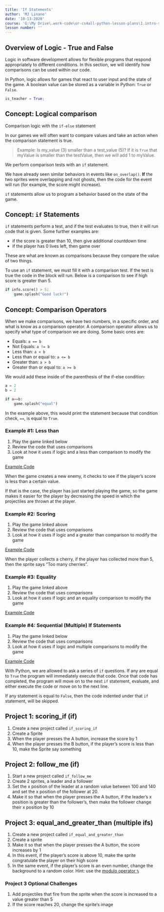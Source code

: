 ```yaml
---
title: 'If Statements'
author: 'MJ Linane'
date: '10-13-2020'
course: 'G:\My Drive\.work-code\or-cs4all-python-lesson-plans\1.intro-sprite-game'
lesson number: ''
---
```


## Overview of Logic - True and False

Logic in software development allows for flexible programs that respond appropriately to different conditions. In this section, we will identify how comparisons can be used within our code.

In Python, logic allows for games that react to user input and the state of the game. A boolean value can be stored as a variable in Python: `True` or `False`.

```python
is_teacher = True;
```

## Concept: Logical comparison

Comparison logic with the `if-else` statement

In our games we will often want to compare values and take an action when the comparison statement is true.

> Example: Is my_value (3) smaller than a test_value (5)? If it is `True` that myValue is smaller than the testValue, then we will add 1 to myValue.

We perform comparison tests with an `if` statement.

We have already seen similar behaviors in events like `on_overlap()`. **If** the two sprites were overlapping and not ghosts, then the code for the event will run (for example, the score might increase).

`if` statements allow us to program a behavior based on the state of the game.

## Concept: `if` Statements

`if` statements perform a test, and if the test evaluates to true, then it will run code that is given. Some further examples are:

* if the score is greater than 10, then give additional countdown time
* if the player has 0 lives left, then game over

These are what are known as comparisons because they compare the value of two things.

To use an `if` statement, we must fill it with a comparison test. If the test is true the code in the block will run. Below is a comparison to see if high score is greater than 5.

```python
if info.score() > 5:
    game.splash("Good luck!")
```

## Concept: Comparison Operators

When we make comparisons, we have two numbers, in a specific order, and what is know as a comparison operator. A comparison operator allows us to specify what type of comparison we are doing. Some basic ones are:

* Equals: `a == b`
* Not Equals: `a != b`
* Less than: `a < b`
* Less than or equal to: `a <= b`
* Greater than: `a > b`
* Greater than or equal to: `a >= b`

We would add these inside of the parenthesis of the if-else condition:

```python
a = 2
b = 2

if a==b:
    game.splash("equal")
```

In the example above, this would print the statement because that condition check, `==`, is equal to `True`.

### Example #1: Less than

1. Play the game linked below
2. Review the code that uses comparisons
3. Look at how it uses if logic and a less than comparison to modify the game

[Example Code](https://arcade.makecode.com/73705-28946-93201-18267)

When the game creates a new enemy, it checks to see if the player’s score is less than a certain value.

If that is the case, the player has just started playing the game, so the game makes it easier for the player by decreasing the speed in which the projectiles are thrown at the player.

### Example #2: Scoring

1. Play the game linked above
2. Review the code that uses comparisons
3. Look at how it uses if logic and a greater than comparison to modify the game

[Example Code](https://arcade.makecode.com/09108-15465-13167-28402)

When the player collects a cherry, if the player has collected more than 5, then the sprite says “Too many cherries”.

### Example #3: Equality

1. Play the game linked above
2. Review the code that uses comparisons
3. Look at how it uses if logic and an equality comparison to modify the game

[Example Code]([https://link](https://makecode.com/_3pgH9LA5kL9b))

### Example #4: Sequential (Multiple) If Statements

1. Play the game linked below
2. Review the code that uses comparisons
3. Look at how it uses if logic and multiple comparisons to modify the game

[Example Code](https://makecode.com/_FhqaRpe6Riau)

With Python, we are allowed to ask a series of `if` questions. If any are equal to `True` the program will immediately execute that code. Once that code has completed, the program will move on to the next `if` statement, evaluate, and either execute the code or move on to the next line.

If any statement is equal to `False`, then the code indented under that `if` statement, will be skipped.

## Project 1: scoring_if (if)

1. Create a new project called `if_scoring_if`
2. Create a Sprite
3. When the player presses the A button, increase the score by 1
4. When the player presses the B button, if the player’s score is less than 10, make the Sprite say something

## Project 2: follow_me (if)

1. Start a new project called `if_follow_me`
2. Create 2 sprites, a leader and a follower
3. Set the x position of the leader at a random value between 100 and 140 and set the x position of the follower at 20.
4. Make it so that when the player presses the A button, if the leader’s x position is greater than the follower’s, then make the follower change their x position by 10

## Project 3: equal_and_greater_than (multiple ifs)

1. Create a new project called `if_equal_and_greater_than`
2. Create a sprite
3. Make it so that when the player presses the A button, the score increases by 1
4. In this event, if the player’s score is above 10, make the sprite congratulate the player on their high score
5. In the same event, if the player’s score is an even number, change the background to a random color. Hint: use the [modulo operator `%`](https://www.freecodecamp.org/news/the-python-modulo-operator-what-does-the-symbol-mean-in-python-solved/)

### Project 3 Optional Challenges

1. Add projectiles that fire from the sprite when the score is increased to a value greater than 5
2. If the score reaches 20, change the sprite‘s image
